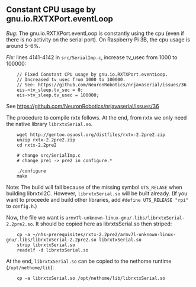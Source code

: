 ## Constant CPU usage by gnu.io.RXTXPort.eventLoop

*Bug:* The gnu.io.RXTXPort.eventLoop is constantly using the cpu (even if there is no activity on the serial port).
On Raspberry Pi 3B, the cpu usage is around 5-6%.

*Fix:* lines 4141-4142 in `src/SerialImp.c`, increase tv_usec from 1000 to 100000:

        // Fixed Constant CPU usage by gnu.io.RXTXPort.eventLoop.
        // Increased tv_usec from 1000 to 100000.
        // See: https://github.com/NeuronRobotics/nrjavaserial/issues/36
        eis->tv_sleep.tv_sec = 0;
        eis->tv_sleep.tv_usec = 100000;

See https://github.com/NeuronRobotics/nrjavaserial/issues/36

The procedure to compile rxtx follows.
At the end, from rxtx we only need the native library `librxtxSerial.so`. 

        wget http://gentoo.osuosl.org/distfiles/rxtx-2.2pre2.zip
        unzip rxtx-2.2pre2.zip
        cd rxtx-2.2pre2

        # change src/SerialImp.c
        # change pre1 -> pre2 in configure.*

        ./configure
        make

Note: The build will fail because of the missing symbol `UTS_RELASE` when building librxtxI2C.
However, `librxtxSerial.so` will be built already.
(If you want to proceede and build other libraries, add `#define UTS_RELEASE "rpi"` to `config.h`.)

Now, the file we want is `armv7l-unknown-linux-gnu/.libs/librxtxSerial-2.2pre2.so`.
It should be copied here as librxtsSerial.so then striped:

        cp -a ~/nhs-prerequisites/rxtx-2.2pre2/armv7l-unknown-linux-gnu/.libs/librxtxSerial-2.2pre2.so librxtxSerial.so
        strip librxtxSerial.so
        readelf -d librxtxSerial.so

At the end, `librxtxSerial.so` can be copied to the nethome runtime (`/opt/nethome/lib`):

        cp -a librxtxSerial.so /opt/nethome/lib/librxtxSerial.so


